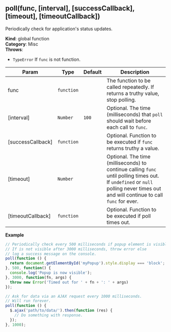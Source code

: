 <a name="poll"></a>

## poll(func, [interval], [successCallback], [timeout], [timeoutCallback])
Periodically check for application's status updates.

**Kind**: global function  
**Category**: Misc  
**Throws**:

- <code>TypeError</code> If `func` is not function.


| Param | Type | Default | Description |
| --- | --- | --- | --- |
| func | <code>function</code> |  | The function to be called repeatedly. If returns a truthy value, stop polling. |
| [interval] | <code>Number</code> | <code>100</code> | Optional. The time (milliseconds) that `poll` should wait before each call to `func`. |
| [successCallback] | <code>function</code> |  | Optional. Function to be executed if `func` returns truthy a value. |
| [timeout] | <code>Number</code> |  | Optional. The time (milliseconds) to continue calling `func` until polling times out.        If `undefined` or `null` polling never times out and will continue to call `func` for ever. |
| [timeoutCallback] | <code>function</code> |  | Optional. Function to be executed if poll times out. |

**Example**  
```js
// Periodically check every 500 milliseconds if popup element is visible.
// If is not visible after 3000 milliseconds, throw error else
// log a success message on the console.
poll(function () {
  return document.getElementById('myPopup').style.display === 'block';
}, 500, function() {
  console.log('Popup is now visible');
}, 3000, function(fn, args) {
  throw new Error('Timed out for ' + fn + ': ' + args)
});

// Ask for data via an AJAX request every 1000 milliseconds.
// Will run forever.
poll(function () {
  $.ajax('path/to/data/').then(function (res) {
    // Do something with response.
  });
}, 1000);
```
